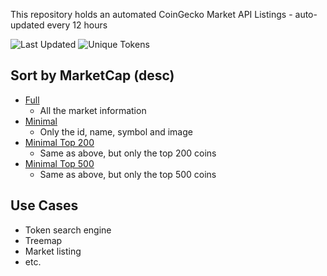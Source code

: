 This repository holds an automated CoinGecko Market API Listings - auto-updated every 12 hours

![Last Updated](https://img.shields.io/badge/26%20May%202022-updated-brightgreen?style=for-the-badge)
![Unique Tokens](https://img.shields.io/badge/13433-tokens-blue?style=for-the-badge)

## Sort by MarketCap (desc)
- [Full](https://github.com/ShaunLWM/CoinGeckoCustomApi/raw/main/full_marketcap_desc.json)
  - All the market information 
- [Minimal](https://github.com/ShaunLWM/CoinGeckoCustomApi/raw/main/minimal_marketcap_desc.json)
  -  Only the id, name, symbol and image
- [Minimal Top 200](https://github.com/ShaunLWM/CoinGeckoCustomApi/raw/main/minimal_marketcap_desc_top200.json)  
  -  Same as above, but only the top 200 coins
- [Minimal Top 500](https://github.com/ShaunLWM/CoinGeckoCustomApi/raw/main/minimal_marketcap_desc_top500.json)  
  -  Same as above, but only the top 500 coins

## Use Cases
- Token search engine
- Treemap
- Market listing
- etc.

